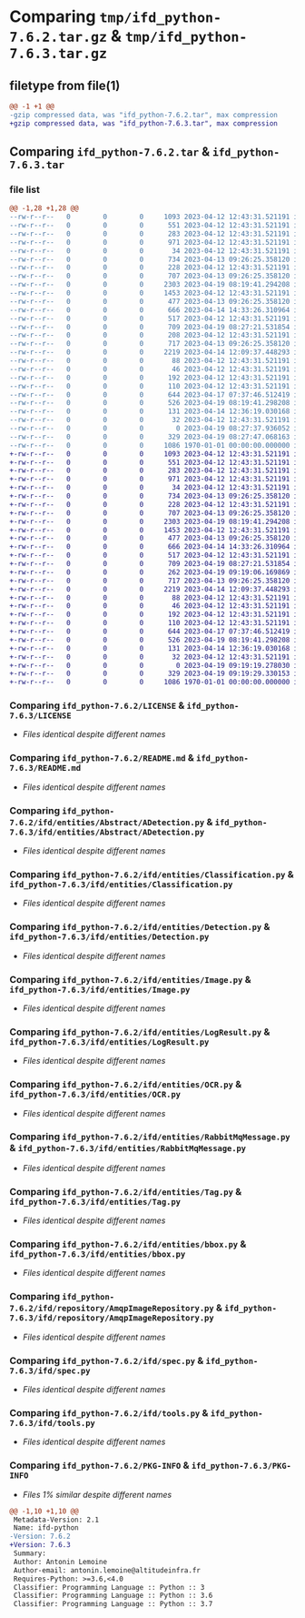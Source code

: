 # Comparing `tmp/ifd_python-7.6.2.tar.gz` & `tmp/ifd_python-7.6.3.tar.gz`

## filetype from file(1)

```diff
@@ -1 +1 @@
-gzip compressed data, was "ifd_python-7.6.2.tar", max compression
+gzip compressed data, was "ifd_python-7.6.3.tar", max compression
```

## Comparing `ifd_python-7.6.2.tar` & `ifd_python-7.6.3.tar`

### file list

```diff
@@ -1,28 +1,28 @@
--rw-r--r--   0        0        0     1093 2023-04-12 12:43:31.521191 ifd_python-7.6.2/LICENSE
--rw-r--r--   0        0        0      551 2023-04-12 12:43:31.521191 ifd_python-7.6.2/README.md
--rw-r--r--   0        0        0      283 2023-04-12 12:43:31.521191 ifd_python-7.6.2/ifd/__init__.py
--rw-r--r--   0        0        0      971 2023-04-12 12:43:31.521191 ifd_python-7.6.2/ifd/entities/Abstract/ADetection.py
--rw-r--r--   0        0        0       34 2023-04-12 12:43:31.521191 ifd_python-7.6.2/ifd/entities/Abstract/__init__.py
--rw-r--r--   0        0        0      734 2023-04-13 09:26:25.358120 ifd_python-7.6.2/ifd/entities/Classification.py
--rw-r--r--   0        0        0      228 2023-04-12 12:43:31.521191 ifd_python-7.6.2/ifd/entities/Couleur.py
--rw-r--r--   0        0        0      707 2023-04-13 09:26:25.358120 ifd_python-7.6.2/ifd/entities/Detection.py
--rw-r--r--   0        0        0     2303 2023-04-19 08:19:41.294208 ifd_python-7.6.2/ifd/entities/Image.py
--rw-r--r--   0        0        0     1453 2023-04-12 12:43:31.521191 ifd_python-7.6.2/ifd/entities/LogResult.py
--rw-r--r--   0        0        0      477 2023-04-13 09:26:25.358120 ifd_python-7.6.2/ifd/entities/Modele.py
--rw-r--r--   0        0        0      666 2023-04-14 14:33:26.310964 ifd_python-7.6.2/ifd/entities/OCR.py
--rw-r--r--   0        0        0      517 2023-04-12 12:43:31.521191 ifd_python-7.6.2/ifd/entities/RabbitMqMessage.py
--rw-r--r--   0        0        0      709 2023-04-19 08:27:21.531854 ifd_python-7.6.2/ifd/entities/Tag.py
--rw-r--r--   0        0        0      208 2023-04-12 12:43:31.521191 ifd_python-7.6.2/ifd/entities/__init__.py
--rw-r--r--   0        0        0      717 2023-04-13 09:26:25.358120 ifd_python-7.6.2/ifd/entities/bbox.py
--rw-r--r--   0        0        0     2219 2023-04-14 12:09:37.448293 ifd_python-7.6.2/ifd/repository/AmqpImageRepository.py
--rw-r--r--   0        0        0       88 2023-04-12 12:43:31.521191 ifd_python-7.6.2/ifd/repository/Interfaces/IImageRepository.py
--rw-r--r--   0        0        0       46 2023-04-12 12:43:31.521191 ifd_python-7.6.2/ifd/repository/Interfaces/__init__.py
--rw-r--r--   0        0        0      192 2023-04-12 12:43:31.521191 ifd_python-7.6.2/ifd/repository/MemoryImageRepository.py
--rw-r--r--   0        0        0      110 2023-04-12 12:43:31.521191 ifd_python-7.6.2/ifd/repository/__init__.py
--rw-r--r--   0        0        0      644 2023-04-17 07:37:46.512419 ifd_python-7.6.2/ifd/spec.py
--rw-r--r--   0        0        0      526 2023-04-19 08:19:41.298208 ifd_python-7.6.2/ifd/tools.py
--rw-r--r--   0        0        0      131 2023-04-14 12:36:19.030168 ifd_python-7.6.2/ifd/usecase/Interfaces/IFonction.py
--rw-r--r--   0        0        0       32 2023-04-12 12:43:31.521191 ifd_python-7.6.2/ifd/usecase/Interfaces/__init__.py
--rw-r--r--   0        0        0        0 2023-04-19 08:27:37.936052 ifd_python-7.6.2/ifd/usecase/__init__.py
--rw-r--r--   0        0        0      329 2023-04-19 08:27:47.068163 ifd_python-7.6.2/pyproject.toml
--rw-r--r--   0        0        0     1086 1970-01-01 00:00:00.000000 ifd_python-7.6.2/PKG-INFO
+-rw-r--r--   0        0        0     1093 2023-04-12 12:43:31.521191 ifd_python-7.6.3/LICENSE
+-rw-r--r--   0        0        0      551 2023-04-12 12:43:31.521191 ifd_python-7.6.3/README.md
+-rw-r--r--   0        0        0      283 2023-04-12 12:43:31.521191 ifd_python-7.6.3/ifd/__init__.py
+-rw-r--r--   0        0        0      971 2023-04-12 12:43:31.521191 ifd_python-7.6.3/ifd/entities/Abstract/ADetection.py
+-rw-r--r--   0        0        0       34 2023-04-12 12:43:31.521191 ifd_python-7.6.3/ifd/entities/Abstract/__init__.py
+-rw-r--r--   0        0        0      734 2023-04-13 09:26:25.358120 ifd_python-7.6.3/ifd/entities/Classification.py
+-rw-r--r--   0        0        0      228 2023-04-12 12:43:31.521191 ifd_python-7.6.3/ifd/entities/Couleur.py
+-rw-r--r--   0        0        0      707 2023-04-13 09:26:25.358120 ifd_python-7.6.3/ifd/entities/Detection.py
+-rw-r--r--   0        0        0     2303 2023-04-19 08:19:41.294208 ifd_python-7.6.3/ifd/entities/Image.py
+-rw-r--r--   0        0        0     1453 2023-04-12 12:43:31.521191 ifd_python-7.6.3/ifd/entities/LogResult.py
+-rw-r--r--   0        0        0      477 2023-04-13 09:26:25.358120 ifd_python-7.6.3/ifd/entities/Modele.py
+-rw-r--r--   0        0        0      666 2023-04-14 14:33:26.310964 ifd_python-7.6.3/ifd/entities/OCR.py
+-rw-r--r--   0        0        0      517 2023-04-12 12:43:31.521191 ifd_python-7.6.3/ifd/entities/RabbitMqMessage.py
+-rw-r--r--   0        0        0      709 2023-04-19 08:27:21.531854 ifd_python-7.6.3/ifd/entities/Tag.py
+-rw-r--r--   0        0        0      262 2023-04-19 09:19:06.169869 ifd_python-7.6.3/ifd/entities/__init__.py
+-rw-r--r--   0        0        0      717 2023-04-13 09:26:25.358120 ifd_python-7.6.3/ifd/entities/bbox.py
+-rw-r--r--   0        0        0     2219 2023-04-14 12:09:37.448293 ifd_python-7.6.3/ifd/repository/AmqpImageRepository.py
+-rw-r--r--   0        0        0       88 2023-04-12 12:43:31.521191 ifd_python-7.6.3/ifd/repository/Interfaces/IImageRepository.py
+-rw-r--r--   0        0        0       46 2023-04-12 12:43:31.521191 ifd_python-7.6.3/ifd/repository/Interfaces/__init__.py
+-rw-r--r--   0        0        0      192 2023-04-12 12:43:31.521191 ifd_python-7.6.3/ifd/repository/MemoryImageRepository.py
+-rw-r--r--   0        0        0      110 2023-04-12 12:43:31.521191 ifd_python-7.6.3/ifd/repository/__init__.py
+-rw-r--r--   0        0        0      644 2023-04-17 07:37:46.512419 ifd_python-7.6.3/ifd/spec.py
+-rw-r--r--   0        0        0      526 2023-04-19 08:19:41.298208 ifd_python-7.6.3/ifd/tools.py
+-rw-r--r--   0        0        0      131 2023-04-14 12:36:19.030168 ifd_python-7.6.3/ifd/usecase/Interfaces/IFonction.py
+-rw-r--r--   0        0        0       32 2023-04-12 12:43:31.521191 ifd_python-7.6.3/ifd/usecase/Interfaces/__init__.py
+-rw-r--r--   0        0        0        0 2023-04-19 09:19:19.278030 ifd_python-7.6.3/ifd/usecase/__init__.py
+-rw-r--r--   0        0        0      329 2023-04-19 09:19:29.330153 ifd_python-7.6.3/pyproject.toml
+-rw-r--r--   0        0        0     1086 1970-01-01 00:00:00.000000 ifd_python-7.6.3/PKG-INFO
```

### Comparing `ifd_python-7.6.2/LICENSE` & `ifd_python-7.6.3/LICENSE`

 * *Files identical despite different names*

### Comparing `ifd_python-7.6.2/README.md` & `ifd_python-7.6.3/README.md`

 * *Files identical despite different names*

### Comparing `ifd_python-7.6.2/ifd/entities/Abstract/ADetection.py` & `ifd_python-7.6.3/ifd/entities/Abstract/ADetection.py`

 * *Files identical despite different names*

### Comparing `ifd_python-7.6.2/ifd/entities/Classification.py` & `ifd_python-7.6.3/ifd/entities/Classification.py`

 * *Files identical despite different names*

### Comparing `ifd_python-7.6.2/ifd/entities/Detection.py` & `ifd_python-7.6.3/ifd/entities/Detection.py`

 * *Files identical despite different names*

### Comparing `ifd_python-7.6.2/ifd/entities/Image.py` & `ifd_python-7.6.3/ifd/entities/Image.py`

 * *Files identical despite different names*

### Comparing `ifd_python-7.6.2/ifd/entities/LogResult.py` & `ifd_python-7.6.3/ifd/entities/LogResult.py`

 * *Files identical despite different names*

### Comparing `ifd_python-7.6.2/ifd/entities/OCR.py` & `ifd_python-7.6.3/ifd/entities/OCR.py`

 * *Files identical despite different names*

### Comparing `ifd_python-7.6.2/ifd/entities/RabbitMqMessage.py` & `ifd_python-7.6.3/ifd/entities/RabbitMqMessage.py`

 * *Files identical despite different names*

### Comparing `ifd_python-7.6.2/ifd/entities/Tag.py` & `ifd_python-7.6.3/ifd/entities/Tag.py`

 * *Files identical despite different names*

### Comparing `ifd_python-7.6.2/ifd/entities/bbox.py` & `ifd_python-7.6.3/ifd/entities/bbox.py`

 * *Files identical despite different names*

### Comparing `ifd_python-7.6.2/ifd/repository/AmqpImageRepository.py` & `ifd_python-7.6.3/ifd/repository/AmqpImageRepository.py`

 * *Files identical despite different names*

### Comparing `ifd_python-7.6.2/ifd/spec.py` & `ifd_python-7.6.3/ifd/spec.py`

 * *Files identical despite different names*

### Comparing `ifd_python-7.6.2/ifd/tools.py` & `ifd_python-7.6.3/ifd/tools.py`

 * *Files identical despite different names*

### Comparing `ifd_python-7.6.2/PKG-INFO` & `ifd_python-7.6.3/PKG-INFO`

 * *Files 1% similar despite different names*

```diff
@@ -1,10 +1,10 @@
 Metadata-Version: 2.1
 Name: ifd-python
-Version: 7.6.2
+Version: 7.6.3
 Summary: 
 Author: Antonin Lemoine
 Author-email: antonin.lemoine@altitudeinfra.fr
 Requires-Python: >=3.6,<4.0
 Classifier: Programming Language :: Python :: 3
 Classifier: Programming Language :: Python :: 3.6
 Classifier: Programming Language :: Python :: 3.7
```

